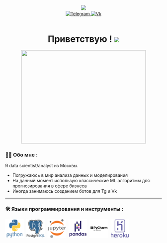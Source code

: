 <div id="header" align="center">
  <img src="https://media.giphy.com/media/f6hnhHkks8bk4jwjh3/giphy.gif" width="200"/>
    <div id="badges">
      <a href="https://t.me/malyushitsky">
        <img src="https://img.shields.io/badge/Telegram-red?logo=telegram&logoColor=white&style=for-the-badge" alt="Telegram"/>
      </a>
      <a href="https://vk.com/malkirl">
        <img src="https://img.shields.io/badge/Vk-blue?logo=vkontaktem&logoColor=white&style=for-the-badge" alt="Vk"/>
      </a>
    </div>
    <img src="https://komarev.com/ghpvc/?username=malyushitsky&style=flat-square&color=blue" alt=""/>
    <h1>
      Приветствую !
      <img src="https://media.giphy.com/media/hvRJCLFzcasrR4ia7z/giphy.gif" width="30px"/>
    </h1>
</div>


<div align="center">
  <img src="https://media.giphy.com/media/MT5UUV1d4CXE2A37Dg/giphy.gif" width="400" height="300"/>
</div>

### :man_technologist: Обо мне :
Я data scientist/analyst  из Москвы.
- Погружаюсь в мир анализа данных и моделирования
- На данный момент использую классические ML алгоритмы для прогнозирования в сфере бизнеса
- Иногда занимаюсь созданием ботов для Tg и Vk

---

### :hammer_and_wrench: Языки программирования и инструменты :

<div>
  <img src="https://github.com/devicons/devicon/blob/master/icons/python/python-original-wordmark.svg"  width="60" height="60"/>&nbsp;
  <img src="https://github.com/devicons/devicon/blob/master/icons/postgresql/postgresql-original-wordmark.svg"  width="60" height="60"/>&nbsp;
  <img src="https://github.com/devicons/devicon/blob/master/icons/jupyter/jupyter-original-wordmark.svg"  width="60" height="60"/>&nbsp;
  <img src="https://github.com/devicons/devicon/blob/master/icons/pandas/pandas-original-wordmark.svg"  width="60" height="60"/>&nbsp;
  <img src="https://github.com/devicons/devicon/blob/master/icons/pycharm/pycharm-original-wordmark.svg" width="60" height="60"/>&nbsp;
  <img src="https://github.com/devicons/devicon/blob/master/icons/heroku/heroku-original-wordmark.svg" width="60" height="60"/>&nbsp;
